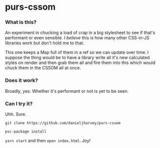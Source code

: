 # purs-cssom

### What is this?

An experiment in chucking a load of crap in a big stylesheet to see if that's performant or even sensible. I *believe* this is how many other CSS-in-JS libraries work but don't hold me to that.

This one keeps a Map full of them in a ref so we can update over time. I suppose the thing would be to have a library write all it's new calculated styles on render and then grab them all and fire them into this which would chuck them in the CSSOM all at once.

### Does it work?

Broadly, yes. Whether it's performant or not is yet to be seen.

### Can I try it?

Uhh. Sure.

`git clone https://github.com/danieljharvey/purs-cssom`

`psc-package install`

`yarn start` and then `open index.html`. Joy!
